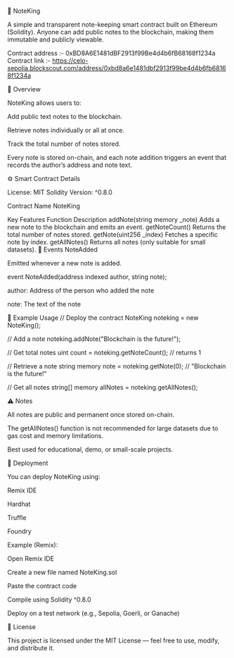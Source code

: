 📝 NoteKing

A simple and transparent note-keeping smart contract built on Ethereum (Solidity).
Anyone can add public notes to the blockchain, making them immutable and publicly viewable.

Contract address :- 0xBD8A6E1481dBF2913f99Be4d4b6fB68168f1234a
Contract link :- https://celo-sepolia.blockscout.com/address/0xbd8a6e1481dbf2913f99be4d4b6fb68168f1234a

📖 Overview

NoteKing allows users to:

Add public text notes to the blockchain.

Retrieve notes individually or all at once.

Track the total number of notes stored.

Every note is stored on-chain, and each note addition triggers an event that records the author’s address and note text.

⚙️ Smart Contract Details

License: MIT
Solidity Version: ^0.8.0

Contract Name
NoteKing

Key Features
Function	Description
addNote(string memory _note)	Adds a new note to the blockchain and emits an event.
getNoteCount()	Returns the total number of notes stored.
getNote(uint256 _index)	Fetches a specific note by index.
getAllNotes()	Returns all notes (only suitable for small datasets).
📡 Events
NoteAdded

Emitted whenever a new note is added.

event NoteAdded(address indexed author, string note);


author: Address of the person who added the note

note: The text of the note

🧠 Example Usage
// Deploy the contract
NoteKing noteking = new NoteKing();

// Add a note
noteking.addNote("Blockchain is the future!");

// Get total notes
uint count = noteking.getNoteCount(); // returns 1

// Retrieve a note
string memory note = noteking.getNote(0); // "Blockchain is the future!"

// Get all notes
string[] memory allNotes = noteking.getAllNotes();

⚠️ Notes

All notes are public and permanent once stored on-chain.

The getAllNotes() function is not recommended for large datasets due to gas cost and memory limitations.

Best used for educational, demo, or small-scale projects.

🚀 Deployment

You can deploy NoteKing using:

Remix IDE

Hardhat

Truffle

Foundry

Example (Remix):

Open Remix IDE

Create a new file named NoteKing.sol

Paste the contract code

Compile using Solidity ^0.8.0

Deploy on a test network (e.g., Sepolia, Goerli, or Ganache)

🧾 License

This project is licensed under the MIT License — feel free to use, modify, and distribute it.
